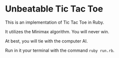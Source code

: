 # Unbeatable Tic Tac Toe

This is an implementation of Tic Tac Toe in Ruby.

It utilizes the Minimax algorithm. You will never win.

At best, you will tie with the computer AI.

Run in it your terminal with the command `ruby run.rb`.

